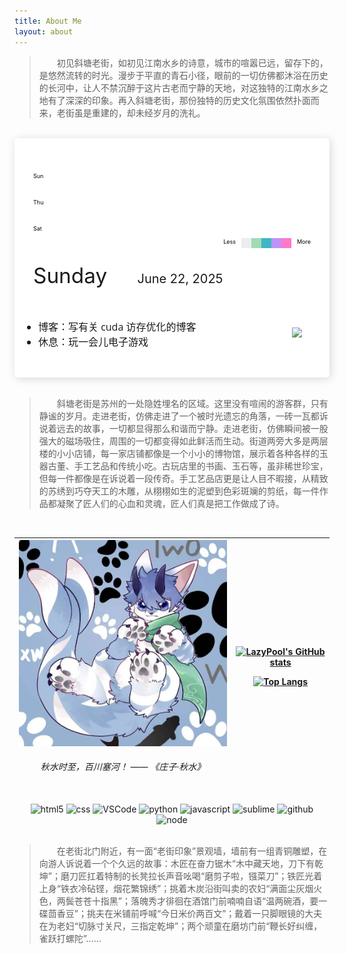 ```yaml
---
title: About Me
layout: about
---
```


> &emsp;&emsp;初见斜塘老街，如初见江南水乡的诗意，城市的喧嚣已远，留存下的，是悠然流转的时光。漫步于平直的青石小径，眼前的一切仿佛都沐浴在历史的长河中，让人不禁沉醉于这片古老而宁静的天地，对这独特的江南水乡之地有了深深的印象。再入斜塘老街，那份独特的历史文化氛围依然扑面而来，老街虽是重建的，却未经岁月的洗礼。

<br style="margin-bottom:20px;">

<style>
.heatmap-weekday-container { display:flex; gap:10px; width:100%;}
.monthlabels { position: relative; height: 20px; margin-bottom: 5px; margin-left: 0px; font-size: 12px; }
.weekday-labels { display:grid; grid-template-rows:repeat(7, 1fr); gap:3px; font-size:9px; color:#000; padding-top:25px; }
.heatmap { display: grid; grid-auto-flow: column; grid-template-rows: repeat(7, 1fr); gap: 3px; }
.day { width: 16px; height: 16px; position: relative; }
.day.show:hover::after { 
    content: attr(data-count) " contributions on " attr(data-date); position: absolute;
    top: -30px; left: 50%; transform: translateX(-50%); background: #000; color: #fff;
    padding: 4px 8px; border-radius: 3px; font-size: 10px; white-space: nowrap; z-index: 1; }
.color-0 { background-color: #ebedf0; }
.color-1 { background-color: #a1dab4; }
.color-2 { background-color: #41b6c4; }
.color-3 { background-color: #bd93f9; }
.color-4 { background-color: #ff79c9; }
.todo-list-li { padding: 10px 0 15px; margin: 0; text-align: left; width: 100%; font-size: 1.1rem; width: 100%; display: block; }
.todo-list-li.done { color: #ccc; text-decoration: line-through; }
.todo-list-li span::before { float: right; font-size: 1.1rem; content: "O"; }
.todo-list-li.done span::before { content: "✔"; }
</style>

<div style="padding: 30px; background: #fff; border-radius: 5px; box-shadow: 2px 2px 14px rgba(0,0,0,0.15);">
    <div class="heatmap-weekday-container">
        <div class="weekday-labels" style="max-width:5%">
            <div style="grid-row:1;">Sun</div>
            <div style="grid-row:4;">Thu</div>
            <div style="grid-row:7;">Sat</div>
        </div>
        <div id="heatmap-container" style="width:95%">
            <div class="monthlabels" id="monthlabels"></div>
	        <div class="heatmap" id="heatmap"></div>
        </div>
    </div>
	<div style="display:flex; margin-top:10px; float:right;">
      <div style="font-size:9px; color: #000;">Less&emsp;</div>
      <div class="day color-0"></div>
      <div class="day color-1"></div>
      <div class="day color-2"></div>
      <div class="day color-3"></div>
      <div class="day color-4"></div>
      <div style="font-size:9px; color: #000;">&emsp;More</div>
	</div>
    <p style="font-size:25pt; margin-top:1.5em;">
        Sunday
    &emsp;<span style="font-size:15pt;">
        June 22, 2025
    </span></p>
    <div class="todolist-container" style="display:flex; justify-content:space-between;">
        <div style="font-size: 12pt; font-family: 'Open Sans', Helvatica, Sans Serif; max-width:400px; width:100%">
            <ul style="padding-left:.5em;">
                <li class="todo-list">博客：写有关 cuda 访存优化的博客<span></span></li>
                <li class="todo-list">休息：玩一会儿电子游戏<span></span></li>
            </ul>
        </div>
        <div style="margin:auto auto; max-width:40%;">
            <img src="https://cdn.pixabay.com/photo/2020/11/15/18/51/cat-5746875_1280.png" style="max-height:250px;">
        </div>
    </div>
</div>

<script>
const MONTHS = ['Jan', 'Feb', 'Mar', 'Apr', 'May', 'Jun', 'Jul', 'Aug', 'Sept', 'Oct', 'Nov', 'Dec'];
fetch("https://github-contributions-api.jogruber.de/v4/lazypool?y=last")
    .then(rsp => rsp.json())
    .then(data => {
        var width= document.getElementById('heatmap-container').clientWidth;
        var ignore = Math.floor(data.contributions.length / 7 - width / 19) * 7;
        data.contributions.forEach((day, idx) => {
            if (idx < ignore) return;
            var div = document.createElement('div')
            div.className = `day color-${day.level} show`;
            div.setAttribute('data-count', day.count);
            div.setAttribute('data-date', day.date);
            document.getElementById('heatmap').appendChild(div);
            var datetime = new Date(day.date)
            if (datetime.getDate() !== 1) return;
            var div = document.createElement('div')
            div.style.position = 'absolute';
            div.style.left = `${Math.floor((idx - ignore) / 7) * 19}px`;
            div.textContent = MONTHS[datetime.getMonth()];
            document.getElementById('monthlabels').appendChild(div);
        });
    })
.catch(err => console.log(err))
</script>

<br style="margin-top:20px;">

> &emsp;&emsp;斜塘老街是苏州的一处隐姓埋名的区域。这里没有喧闹的游客群，只有静谧的岁月。走进老街，仿佛走进了一个被时光遗忘的角落，一砖一瓦都诉说着远去的故事，一切都显得那么和谐而宁静。走进老街，仿佛瞬间被一股强大的磁场吸住，周围的一切都变得如此鲜活而生动。街道两旁大多是两层楼的小小店铺，每一家店铺都像是一个小小的博物馆，展示着各种各样的玉器古董、手工艺品和传统小吃。古玩店里的书画、玉石等，虽非稀世珍宝，但每一件都像是在诉说着一段传奇。手工艺品店更是让人目不暇接，从精致的苏绣到巧夺天工的木雕，从栩栩如生的泥塑到色彩斑斓的剪纸，每一件作品都凝聚了匠人们的心血和灵魂，匠人们真是把工作做成了诗。

<br style="margin-bottom:15px;">

<table><thead><tr>
<th><div align="center"><img alt="photo" src="./pic2.png" width="500" title="me"><h6>秋水时至，百川塞河！ —— 《庄子·秋水》</h6></div></th>
<th><div align="center">
      
[![LazyPool's GitHub stats](https://github-readme-stats.vercel.app/api?username=lazypool&count_private=true&show_icons=true)](https://github.com/lazypool)

[![Top Langs](https://github-readme-stats.vercel.app/api/top-langs/?username=lazypool)](https://github.com/lazypool)
    
</div></th></tr></thead></table>

<div align="center">
  <img alt="html5" src="https://media.giphy.com/media/XAxylRMCdpbEWUAvr8/giphy.gif" width="100" title="html">
  <img alt="css" src="https://media.giphy.com/media/fsEaZldNC8A1PJ3mwp/giphy.gif" width="100" title="css">
  <img alt="VSCode" src="https://i.giphy.com/media/IdyAQJVN2kVPNUrojM/200.webp" width="100" title="vscode">
  <img alt="python" src="https://i.giphy.com/media/LMt9638dO8dftAjtco/200.webp" width="100" title="python">
  <img alt="javascript" src="https://media3.giphy.com/media/ln7z2eWriiQAllfVcn/200w.webp" width="100" title="javascript">
  <img alt="sublime" src="https://media.giphy.com/media/jnDKffgCfGYOp6cMTK/giphy.gif" width="100" title="sublime">
  <img alt="github" src="https://i.giphy.com/media/KzJkzjggfGN5Py6nkT/200.webp" width="100" title="github">
  <img alt="node" src="https://media.giphy.com/media/kdFc8fubgS31b8DsVu/giphy.gif" width="85" title="node">
</div>

<br style="margin-top:20px;">

> &emsp;&emsp;在老街北门附近，有一面“老街印象”景观墙，墙前有一组青铜雕塑，在向游人诉说着一个个久远的故事：木匠在奋力锯木“木中藏天地，刀下有乾坤”；磨刀匠扛着特制的长凳拉长声音吆喝“磨剪子啦，镪菜刀”；铁匠光着上身“铁衣冷砧铿，烟花繁锦绣”；挑着木炭沿街叫卖的农妇“满面尘灰烟火色，两鬓苍苍十指黑”；落魄秀才徘徊在酒馆门前喃喃自语“温两碗酒，要一碟茴香豆”；挑夫在米铺前呼喊“今日米价两百文”；戴着一只脚眼镜的大夫在为老妇“切脉寸关尺，三指定乾坤”；两个顽童在磨坊门前“鞭长好纠缠，雀跃打螺陀”……

<br style="margin-bottom:15px;">

